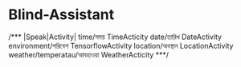 # Blind-Assistant
/***
|Speak|Activity|
time/সময়                                   TimeActicity
date/তারিখ                                  DateActivity
environment/পরিবেশ                       TensorflowActivity
location/অবস্থান                           LocationActivity
weather/temperatau/আবহাওয়া                WeatherActicity
***/
